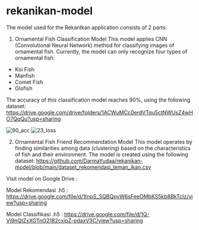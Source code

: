 # rekanikan-model
The model used for the RekanIkan application consists of 2 parts:

1. Ornamental Fish Classification Model
This model applies CNN (Convolutional Neural Network) method for classifying images of ornamental fish. Currently, the model can only recognize four types of ornamental fish:
- Koi Fish
- Manfish
- Comet Fish
- Glofish
  
The accuracy of this classification model reaches 90%, using the following dataset: https://drive.google.com/drive/folders/1ACWuMCc0erdVTqu5ctNWUsZ4wHO7QqQu?usp=sharing

![90_acc](https://github.com/DarmaYudaa/rekanikan-model/assets/89464578/a7fdddb2-29c5-40cb-b5f9-fd3cfd0931c1)
![23_loss](https://github.com/DarmaYudaa/rekanikan-model/assets/89464578/526cd44c-6c93-46f2-b2a5-306f79533d07)

2. Ornamental Fish Friend Recommendation Model
This model operates by finding similarities among data (clustering) based on the characteristics of fish and their environment. The model is created using the following dataset:
https://github.com/DarmaYudaa/rekanikan-model/blob/main/dataset_rekomendasi_teman_ikan.csv

Visit model on Google Drive : 

Model Rekomendasi .h5  : https://drive.google.com/file/d/1tnpS_SQBQpvW6sFeeOMbKS5kb8BkTcIz/view?usp=sharing

Model Classifikasi .h5 : https://drive.google.com/file/d/1Q-Vi9nQtZxXGTnO2182cxipZ-pdaxV3C/view?usp=sharing
